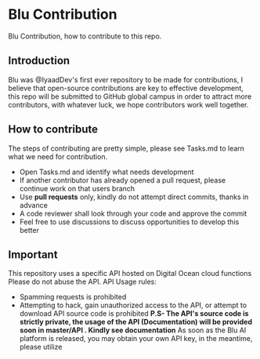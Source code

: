 # Blu Contribution
Blu Contribution, how to contribute to this repo.
## Introduction
Blu was @IyaadDev's first ever repository to be made for contributions, I believe that open-source contributions are key to effective development, this repo will be submitted to GitHub global campus in order to attract more contributors, with whatever luck, we hope contributors work well together.
## How to contribute
The steps of contributing are pretty simple, please see Tasks.md to learn what we need for contribution.
- Open Tasks.md and identify what needs development
- If another contributor has already opened a pull request, please continue work on that users branch
- Use **pull requests** only, kindly do not attempt direct commits, thanks in advance
- A code reviewer shall look through your code and approve the commit
- Feel free to use discussions to discuss opportunities to develop this better
## **Important**
This repository uses a specific API hosted on Digital Ocean cloud functions
Please do not abuse the API.
API Usage rules:
- Spamming requests is prohibited
- Attempting to hack, gain unauthorized access to the API, or attempt to download API source code is prohibited
**P.S- The API's source code is strictly private, the usage of the API (Documentation) will be provided soon in master/API . Kindly see documentation**
As soon as the Blu AI platform is released, you may obtain your own API key, in the meantime, please utilize 

